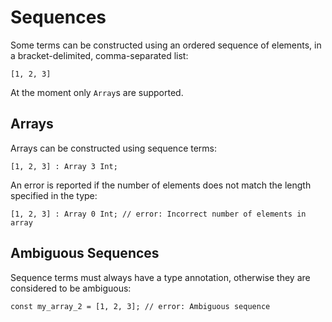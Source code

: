 # Sequences

Some terms can be constructed using an ordered sequence of elements,
in a bracket-delimited, comma-separated list:

```fathom
[1, 2, 3]
```

At the moment only `Array`s are supported.

## Arrays

Arrays can be constructed using sequence terms:

```fathom
[1, 2, 3] : Array 3 Int;
```

An error is reported if the number of elements does not match the length
specified in the type:

```fathom
[1, 2, 3] : Array 0 Int; // error: Incorrect number of elements in array
```

## Ambiguous Sequences

Sequence terms must always have a type annotation, otherwise they are considered
to be ambiguous:

```fathom
const my_array_2 = [1, 2, 3]; // error: Ambiguous sequence
```

